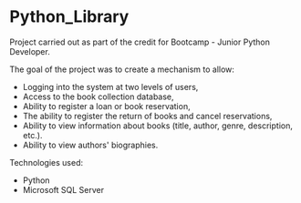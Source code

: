 # Python_Library
Project carried out as part of the credit for Bootcamp - Junior Python Developer.

The goal of the project was to create a mechanism to allow:
- Logging into the system at two levels of users,
- Access to the book collection database,
- Ability to register a loan or book reservation,
- The ability to register the return of books and cancel reservations,
- Ability to view information about books (title, author, genre, description, etc.).
- Ability to view authors' biographies.

Technologies used:
- Python
- Microsoft SQL Server
